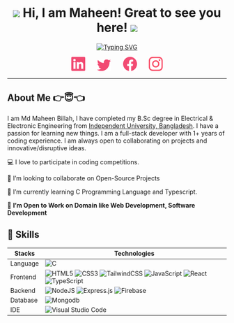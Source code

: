 <h1 align="center">
	<img src="https://media.giphy.com/media/KqTUO9OHgAW3jhp9JZ/giphy.gif" width="50">
	Hi, I am Maheen! Great to see you here!
	<img src="https://media.giphy.com/media/3ohhwMDyS6rv3sB8yI/giphy.gif" width="50">
</h1>

<!-- Typing Intro Section -->
<p align="center">
	<a href="https://git.io/typing-svg"><img src="https://readme-typing-svg.herokuapp.com?font=Fira+Code&weight=500&size=25&pause=1000&color=F24A72&center=true&vCenter=true&width=500&lines=I+am+a+Full+Stack+Developer...;I+am+a+Problem+Solver...;I+am+a+Competitive+Programmer..." alt="Typing SVG" /></a>
</p>

<!-- Social icons section -->
<p align="center">
	<a href="https://linkedin.com/in/md-maheen-billah"><img width="32px" target="_blank" alt="Linkedin" title="Linkedin" src="./images/linkedin.png"/></a>
	&#8287;&#8287;&#8287;&#8287;&#8287;
	<a href="https://x.com/mdmaheen_billah"><img width="32px" target="_blank" alt="Twitter" title="Twitter" src="./images/twitter.png"/></a>
	&#8287;&#8287;&#8287;&#8287;&#8287;
	<a href="https://facebook.com/md.maheen.billah.97" alt="Facebook" title="Facebook"><img width="32px" target="_blank" src="./images/facebook.png"/></a>
	&#8287;&#8287;&#8287;&#8287;&#8287;
	<a href="https://www.instagram.com/md.maheen.billah.97/"><img width="32px" target="_blank" alt="Instagram" title="Instagram" src="./images/instagram.png"></a>
</p>

<hr/>
<!-- About Me Section -->

## About Me 👉😇👈

I am Md Maheen Billah, I have completed my B.Sc degree in Electrical & Electronic Engineering from [Independent University, Bangladesh](http://iub.ac.bd/). I have a passion for learning new things. I am a full-stack developer with 1+ years of coding experience. I am always open to collaborating on projects and innovative/disruptive ideas.

💻 I love to participate in coding competitions.

👯 I’m looking to collaborate on Open-Source Projects

📖 I’m currently learning C Programming Language and Typescript.

🤔 **I’m Open to Work on Domain like Web Development, Software Development**


## 🧠 Skills
| Stacks        | Technologies  |
| ------------- | ------------- |
| Language      | ![C](https://img.shields.io/badge/c-%2300599C.svg?style=for-the-badge&logo=c&logoColor=white)|
| Frontend      | ![HTML5](https://img.shields.io/badge/html5-%23E34F26.svg?style=for-the-badge&logo=html5&logoColor=white) ![CSS3](https://img.shields.io/badge/css3-%231572B6.svg?style=for-the-badge&logo=css3&logoColor=white) ![TailwindCSS](https://img.shields.io/badge/tailwindcss-%2338B2AC.svg?style=for-the-badge&logo=tailwind-css&logoColor=white) ![JavaScript](https://img.shields.io/badge/javascript-%23323330.svg?style=for-the-badge&logo=javascript&logoColor=%23F7DF1E) ![React](https://img.shields.io/badge/react-%2320232a.svg?style=for-the-badge&logo=react&logoColor=%2361DAFB) ![TypeScript](https://img.shields.io/badge/typescript-%23007ACC.svg?style=for-the-badge&logo=typescript&logoColor=white)|
| Backend       |![NodeJS](https://img.shields.io/badge/node.js-6DA55F?style=for-the-badge&logo=node.js&logoColor=white) ![Express.js](https://img.shields.io/badge/express.js-%23404d59.svg?style=for-the-badge&logo=express&logoColor=%2361DAFB) ![Firebase](https://img.shields.io/badge/firebase-a08021?style=for-the-badge&logo=firebase&logoColor=ffcd34)|
| Database      |![Mongodb](https://img.shields.io/badge/MongoDB-4EA94B?style=for-the-badge&logo=mongodb&logoColor=white) |
| IDE           |![Visual Studio Code](https://img.shields.io/badge/Visual_Studio_Code-0078D4?style=for-the-badge&logo=visual%20studio%20code&logoColor=white)|




